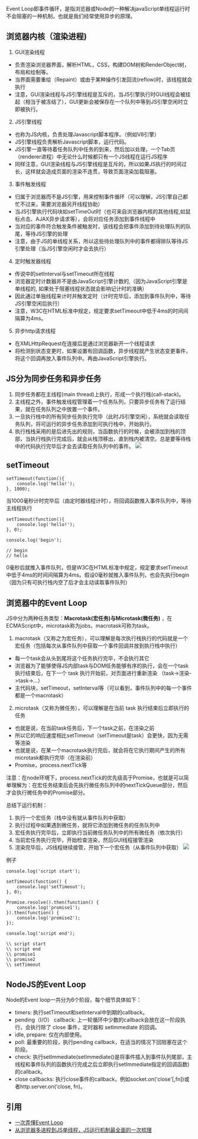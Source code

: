 Event Loop即事件循环，是指浏览器或Node的一种解决javaScript单线程运行时不会阻塞的一种机制，也就是我们经常使用异步的原理。

## 浏览器内核（渲染进程)
1. GUI渲染线程
* 负责渲染浏览器界面，解析HTML，CSS，构建DOM树和RenderObject树，布局和绘制等。
* 当界面需要重绘（Repaint）或由于某种操作引发回流(reflow)时，该线程就会执行
* 注意，GUI渲染线程与JS引擎线程是互斥的，当JS引擎执行时GUI线程会被挂起（相当于被冻结了），GUI更新会被保存在一个队列中等到JS引擎空闲时立即被执行。
2. JS引擎线程
* 也称为JS内核，负责处理Javascript脚本程序。（例如V8引擎）
* JS引擎线程负责解析Javascript脚本，运行代码。
* JS引擎一直等待着任务队列中任务的到来，然后加以处理，一个Tab页（renderer进程）中无论什么时候都只有一个JS线程在运行JS程序
* 同样注意，GUI渲染线程与JS引擎线程是互斥的，所以如果JS执行的时间过长，这样就会造成页面的渲染不连贯，导致页面渲染加载阻塞。
3. 事件触发线程
* 归属于浏览器而不是JS引擎，用来控制事件循环（可以理解，JS引擎自己都忙不过来，需要浏览器另开线程协助）
* 当JS引擎执行代码块如setTimeOut时（也可来自浏览器内核的其他线程,如鼠标点击、AJAX异步请求等），会将对应任务添加到事件线程中
* 当对应的事件符合触发条件被触发时，该线程会把事件添加到待处理队列的队尾，等待JS引擎的处理
* 注意，由于JS的单线程关系，所以这些待处理队列中的事件都得排队等待JS引擎处理（当JS引擎空闲时才会去执行）
4. 定时触发器线程
* 传说中的setInterval与setTimeout所在线程
* 浏览器定时计数器并不是由JavaScript引擎计数的,（因为JavaScript引擎是单线程的, 如果处于阻塞线程状态就会影响记计时的准确）
* 因此通过单独线程来计时并触发定时（计时完毕后，添加到事件队列中，等待JS引擎空闲后执行）
* 注意，W3C在HTML标准中规定，规定要求setTimeout中低于4ms的时间间隔算为4ms。
5. 异步http请求线程
* 在XMLHttpRequest在连接后是通过浏览器新开一个线程请求
* 将检测到状态变更时，如果设置有回调函数，异步线程就产生状态变更事件，将这个回调再放入事件队列中。再由JavaScript引擎执行。

## JS分为同步任务和异步任务
1. 同步任务都在主线程(main thread)上执行，形成一个执行栈(call-stack)。
2. 主线程之外，事件触发线程管理着一个任务队列，只要异步任务有了运行结果，就在任务队列之中放置一个事件。
3. 一旦执行栈中的所有同步任务执行完毕（此时JS引擎空闲），系统就会读取任务队列，将可运行的异步任务添加到可执行栈中，开始执行。
4.  执行栈栈采用的是后进先出的规则，当函数执行的时候，会被添加到栈的顶部，当执行栈执行完成后，就会从栈顶移出，直到栈内被清空。总是要等待栈中的代码执行完毕后才会去读取任务队列中的事件。
![](https://github.com/wangyuanfen/study-notes/blob/master/image/1563463752828.jpg?raw=true)

## setTimeout
```
setTimeout(function(){
    console.log('hello!');
}, 1000);
```
当1000毫秒计时完毕后（由定时器线程计时），将回调函数推入事件队列中，等待主线程执行
```
setTimeout(function(){
    console.log('hello!');
}, 0);

console.log('begin');

// begin
// hello
```
0毫秒后就推入事件队列，但是W3C在HTML标准中规定，规定要求setTimeout中低于4ms的时间间隔算为4ms。假设0毫秒就推入事件队列，也会先执行begin（因为只有可执行栈内空了后才会主动读取事件队列）

## 浏览器中的Event Loop
JS中分为两种任务类型：**Macrotask(宏任务)与Microtask(微任务)** ，在ECMAScript中，microtask称为jobs，macrotask可称为task。

1. macrotask（又称之为宏任务），可以理解是每次执行栈执行的代码就是一个宏任务（包括每次从事件队列中获取一个事件回调并放到执行栈中执行）
* 每一个task会从头到尾将这个任务执行完毕，不会执行其它
* 浏览器为了能够使得JS内部task与DOM任务能够有序的执行，会在一个task执行结束后，在下一个 task 执行开始前，对页面进行重新渲染
（task->渲染->task->...）
* 主代码块，setTimeout，setInterval等（可以看到，事件队列中的每一个事件都是一个macrotask）
2. microtask（又称为微任务），可以理解是在当前 task 执行结束后立即执行的任务
* 也就是说，在当前task任务后，下一个task之前，在渲染之前
* 所以它的响应速度相比setTimeout（setTimeout是task）会更快，因为无需等渲染
* 也就是说，在某一个macrotask执行完后，就会将在它执行期间产生的所有microtask都执行完毕（在渲染前）
* Promise，process.nextTick等

注意：在node环境下，process.nextTick的优先级高于Promise，也就是可以简单理解为：在宏任务结束后会先执行微任务队列中的nextTickQueue部分，然后才会执行微任务中的Promise部分。

总结下运行机制：
1. 执行一个宏任务（栈中没有就从事件队列中获取）
2. 执行过程中如果遇到微任务，就将它添加到微任务的任务队列中
3. 宏任务执行完毕后，立即执行当前微任务队列中的所有微任务（依次执行）
4. 当前宏任务执行完毕，开始检查渲染，然后GUI线程接管渲染
5. 渲染完毕后，JS线程继续接管，开始下一个宏任务（从事件队列中获取）
![](https://github.com/wangyuanfen/study-notes/blob/master/image/1563464666560.jpg?raw=true)

例子
```
console.log('script start');

setTimeout(function() {
    console.log('setTimeout');
}, 0);

Promise.resolve().then(function() {
    console.log('promise1');
}).then(function() {
    console.log('promise2');
});

console.log('script end');

\\ script start
\\ script end
\\ promise1
\\ promise2
\\ setTimeout
```
## NodeJS的Event Loop
Node的Event loop一共分为6个阶段，每个细节具体如下：
* timers: 执行setTimeout和setInterval中到期的callback。
* pending（I/O） callback: 上一轮循环中少数的callback会放在这一阶段执行，会执行除了 close 事件，定时器和 setImmediate 的回调。
* idle, prepare: 仅在内部使用。
* poll: 最重要的阶段，执行pending callback，在适当的情况下回阻塞在这个阶段。
* check: 执行setImmediate(setImmediate()是将事件插入到事件队列尾部，主线程和事件队列的函数执行完成之后立即执行setImmediate指定的回调函数)的callback。
* close callbacks: 执行close事件的callback，例如socket.on('close'[,fn])或者http.server.on('close, fn)。

## 引用
* [一次弄懂Event Loop](https://juejin.im/post/5c3d8956e51d4511dc72c200)
* [从浏览器多进程到JS单线程，JS运行机制最全面的一次梳理](https://juejin.im/post/5a6547d0f265da3e283a1df7)
